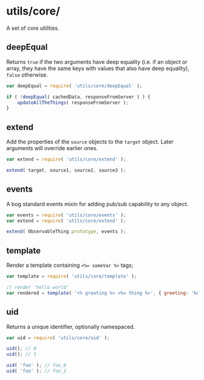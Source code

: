 utils/core/
===========

A set of core utilities.


deepEqual
---------

Returns `true` if the two arguments have deep equality (i.e. if an object or array, they have the same keys with values that also have deep equality), `false` otherwise.

```js
var deepEqual = require( 'utils/core/deepEqual' );

if ( !deepEqual( cachedData, responseFromServer ) ) {
	updateAllTheThings( responseFromServer );
}
```


extend
------

Add the properties of the `source` objects to the `target` object. Later arguments will override earlier ones.

```js
var extend = require( 'utils/core/extend' );

extend( target, source1, source2, source3 );
```


events
------

A bog standard events mixin for adding pub/sub capability to any object.

```js
var events = require( 'utils/core/events' );
var extend = require( 'utils/core/extend' );

extend( ObservableThing.prototype, events );
```


template
--------

Render a template containing `<%= someVar %>` tags;

```js
var template = require( 'utils/core/template' );

// render 'hello world'
var rendered = template( '<% greeting %> <%= thing %>', { greeting: 'hello', thing: 'world' });
```


uid
---

Returns a unique identifier, optionally namespaced.


```js
var uid = require( 'utils/core/uid' );

uid(); // 0
uid(); // 1

uid( 'foo' ); // foo_0
uid( 'foo' ); // foo_1
```